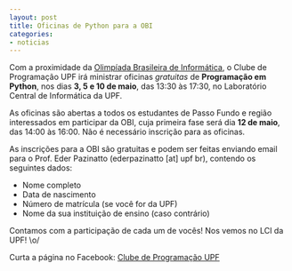 ```yaml
---
layout: post
title: Oficinas de Python para a OBI
categories:
- noticias
---
```


Com a proximidade da <a href="http://sbc.org.br/obi" target="_blank"> Olimpíada
Brasileira de Informática</a>, o Clube de Programação UPF irá ministrar
oficinas *gratuitas* de **Programação em Python**, nos dias **3, 5 e 10 de maio**,
das 13:30 às 17:30, no Laboratório Central de Informática da UPF.

As oficinas são abertas a todos os estudantes de Passo Fundo e região
interessados em participar da OBI, cuja primeira fase será dia **12 de maio**,
das 14:00 às 16:00. Não é necessário inscrição para as oficinas.


As inscrições para a OBI são gratuitas e podem ser feitas enviando email para o
Prof. Eder Pazinatto (ederpazinatto [at] upf br), contendo os seguintes dados:

- Nome completo
- Data de nascimento
- Número de matrícula (se você for da UPF)
- Nome da sua instituição de ensino (caso contrário)

Contamos com a participação de cada um de vocês! Nos vemos no LCI da UPF! \o/

Curta a página no Facebook:
<a href="https://facebook.com/maratonaupf" target="_blank">Clube de Programação UPF</a>
